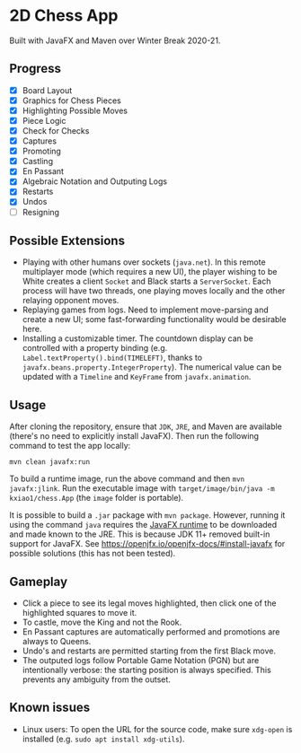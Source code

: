 # 2D Chess App
Built with JavaFX and Maven over Winter Break 2020-21.

## Progress
- [x] Board Layout
- [x] Graphics for Chess Pieces
- [x] Highlighting Possible Moves
- [x] Piece Logic
- [x] Check for Checks
- [x] Captures 
- [x] Promoting
- [x] Castling 
- [x] En Passant
- [x] Algebraic Notation and Outputing Logs
- [x] Restarts
- [x] Undos
- [ ] Resigning

## Possible Extensions
- Playing with other humans over sockets (``java.net``). In this remote multiplayer mode (which requires a new UI), the player wishing to be White creates a client ``Socket`` and Black starts a ``ServerSocket``. Each process will have two threads, one playing moves locally and the other relaying opponent moves.
- Replaying games from logs. Need to implement move-parsing and create a new UI; some fast-forwarding functionality would be desirable here.
- Installing a customizable timer. The countdown display can be controlled with a property binding (e.g. ``Label.textProperty().bind(TIMELEFT)``, thanks to ``javafx.beans.property.IntegerProperty``). The numerical value can be updated with a ``Timeline`` and ``KeyFrame`` from ``javafx.animation``.

## Usage
After cloning the repository, ensure that ``JDK``, ``JRE``, and Maven are available (there's no need to explicitly install JavaFX). Then run the following command to test the app locally:

``mvn clean javafx:run``

To build a runtime image, run the above command and then ``mvn javafx:jlink``. Run the executable image with ``target/image/bin/java -m kxiao1/chess.App`` (the ``image`` folder is portable).

It is possible to build a ``.jar`` package with ``mvn package``. However, running it using the command ``java`` requires the [JavaFX runtime](https://gluonhq.com/products/javafx/) to be downloaded and made known to the JRE. This is because JDK 11+ removed built-in support for JavaFX. See https://openjfx.io/openjfx-docs/#install-javafx for possible solutions (this has not been tested).

## Gameplay
- Click a piece to see its legal moves highlighted, then click one of the highlighted squares to move it.
- To castle, move the King and not the Rook. 
- En Passant captures are automatically performed and promotions are always to Queens.
- Undo's and restarts are permitted starting from the first Black move.
- The outputed logs follow Portable Game Notation (PGN) but are intentionally verbose: the starting position is always specified. This prevents any ambiguity from the outset.

## Known issues
- Linux users: To open the URL for the source code, make sure ``xdg-open`` is installed (e.g. ``sudo apt install xdg-utils``).

